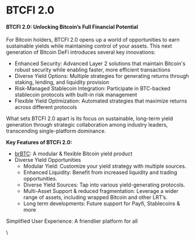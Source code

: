 # BTCFI 2.0

#### BTCFI 2.0: Unlocking Bitcoin’s Full Financial Potential&#x20;

For Bitcoin holders, BTCFI 2.0 opens up a world of opportunities to earn sustainable yields while maintaining control of your assets. This next generation of Bitcoin DeFi introduces several key innovations:

* Enhanced Security: Advanced Layer 2 solutions that maintain Bitcoin's robust security while enabling faster, more efficient transactions
* Diverse Yield Options: Multiple strategies for generating returns through staking, lending, and liquidity provision
* Risk-Managed Stablecoin Integration: Participate in BTC-backed stablecoin protocols with built-in risk management
* Flexible Yield Optimization: Automated strategies that maximize returns across different protocols

What sets BTCFI 2.0 apart is its focus on sustainable, long-term yield generation through strategic collaboration among industry leaders, transcending single-platform dominance.

**Key Features of BTCFi 2.0:**

* [brBTC](../../multi-asset-liquid-staking/brbtc/): A modular & flexible Bitcoin yield product
* Diverse Yield Opportunities
  * Modular Yield: Customize your yield strategy with multiple sources.
  * Enhanced Liquidity: Benefit from increased liquidity and trading opportunities.
  * Diverse Yield Sources: Tap into various yield-generating protocols.
  * Multi-Asset Support & reduced fragmentation: Leverage a wider range of assets, including wrapped Bitcoin and other LRT’s.
  * Long term developments: Future support for Payfi, Stablecoins & more

Simplified User Experience: A friendlier platform for all

\
